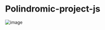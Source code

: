 # Polindromic-project-js

![image](https://user-images.githubusercontent.com/101893145/196001732-e0e6990f-3ee4-4898-9135-7d49a4e0ce7e.png)
